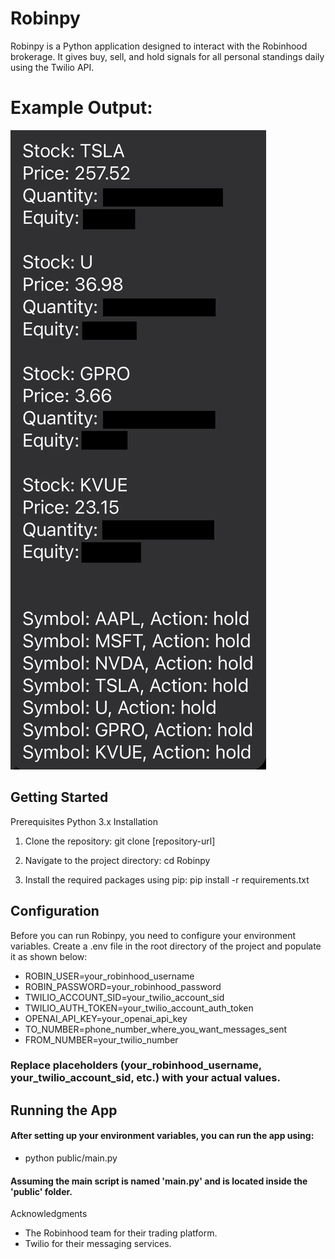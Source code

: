 # Robinpy
Robinpy is a Python application designed to interact with the Robinhood brokerage. It gives buy, sell, and hold signals for all personal standings daily using the Twilio API. 
# Example Output:
![RobinPy Example](./robinpy%20example.png)
## Getting Started
Prerequisites
Python 3.x
Installation
1. Clone the repository:
git clone [repository-url]

2. Navigate to the project directory:
cd Robinpy

3. Install the required packages using pip:
pip install -r requirements.txt

## Configuration
Before you can run Robinpy, you need to configure your environment variables. Create a .env file in the root directory of the project and populate it as shown below:

* ROBIN_USER=your_robinhood_username
* ROBIN_PASSWORD=your_robinhood_password
* TWILIO_ACCOUNT_SID=your_twilio_account_sid
* TWILIO_AUTH_TOKEN=your_twilio_account_auth_token
* OPENAI_API_KEY=your_openai_api_key
* TO_NUMBER=phone_number_where_you_want_messages_sent
* FROM_NUMBER=your_twilio_number

### Replace placeholders (your_robinhood_username, your_twilio_account_sid, etc.) with your actual values.

## Running the App
#### After setting up your environment variables, you can run the app using:
* python public/main.py 
#### Assuming the main script is named 'main.py' and is located inside the 'public' folder.

Acknowledgments
* The Robinhood team for their trading platform.
* Twilio for their messaging services.

